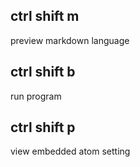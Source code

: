## ctrl shift m
preview markdown language
## ctrl shift b
run program
## ctrl shift p
view embedded atom setting
